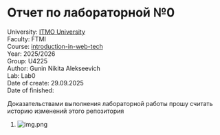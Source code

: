 # Отчет по лабораторной №0

University: [ITMO University](https://itmo.ru/ru/)\
Faculty: FTMI\
Course: [introduction-in-web-tech](https://itmo-ict-faculty.github.io/introduction-in-web-tech)\
Year: 2025/2026\
Group: U4225\
Author: Gunin Nikita Alekseevich\
Lab: Lab0\
Date of create: 29.09.2025\
Date of finished:

Доказательствами выполнения лабораторной работы прошу считать историю изменений этого репозитория

1) ![img.png](img.png)